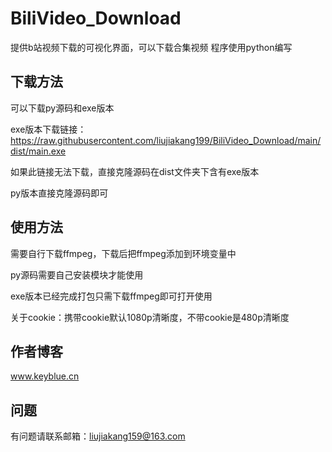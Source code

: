 # BiliVideo_Download
提供b站视频下载的可视化界面，可以下载合集视频
程序使用python编写

## 下载方法

可以下载py源码和exe版本

exe版本下载链接：https://raw.githubusercontent.com/liujiakang199/BiliVideo_Download/main/dist/main.exe

如果此链接无法下载，直接克隆源码在dist文件夹下含有exe版本

py版本直接克隆源码即可

## 使用方法

需要自行下载ffmpeg，下载后把ffmpeg添加到环境变量中

py源码需要自己安装模块才能使用

exe版本已经完成打包只需下载ffmpeg即可打开使用

关于cookie：携带cookie默认1080p清晰度，不带cookie是480p清晰度


## 作者博客

www.keyblue.cn

## 问题

有问题请联系邮箱：liujiakang159@163.com

